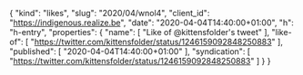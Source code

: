 {
  "kind": "likes",
  "slug": "2020/04/wnol4",
  "client_id": "https://indigenous.realize.be",
  "date": "2020-04-04T14:40:00+01:00",
  "h": "h-entry",
  "properties": {
    "name": [
      "Like of @kittensfolder's tweet"
    ],
    "like-of": [
      "https://twitter.com/kittensfolder/status/1246159092848250883"
    ],
    "published": [
      "2020-04-04T14:40:00+01:00"
    ],
    "syndication": [
      "https://twitter.com/kittensfolder/status/1246159092848250883"
    ]
  }
}
